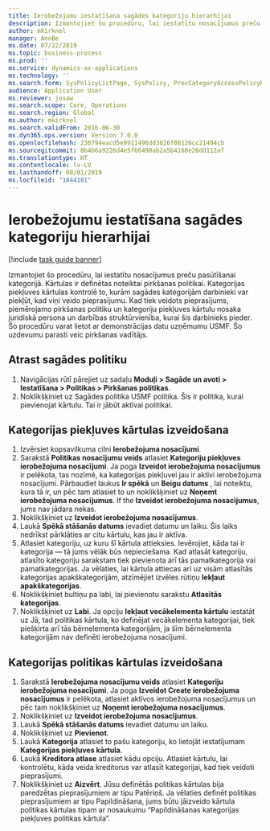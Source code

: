 ```yaml
---
title: Ierobežojumu iestatīšana sagādes kategoriju hierarhijai
description: Izmantojiet šo procedūru, lai iestatītu nosacījumus preču pasūtīšanai kategorijā.
author: mkirknel
manager: AnnBe
ms.date: 07/22/2019
ms.topic: business-process
ms.prod: ''
ms.service: dynamics-ax-applications
ms.technology: ''
ms.search.form: SysPolicyListPage, SysPolicy, ProcCategoryAccessPolicyRule, ProcCategoryPolicyRule, EcoResCategorySingleLookup
audience: Application User
ms.reviewer: josaw
ms.search.scope: Core, Operations
ms.search.region: Global
ms.author: mkirknel
ms.search.validFrom: 2016-06-30
ms.dyn365.ops.version: Version 7.0.0
ms.openlocfilehash: 230794eacd5e9911496dd3826f08126cc21494cb
ms.sourcegitcommit: 8b4b6a9226d4e5f66498ab2a5b4160e26dd112af
ms.translationtype: HT
ms.contentlocale: lv-LV
ms.lasthandoff: 08/01/2019
ms.locfileid: "1844181"
---
```

# <a name="set-up-policies-for-procurement-category-hierarchies"></a>Ierobežojumu iestatīšana sagādes kategoriju hierarhijai

[!include [task guide banner](../../includes/task-guide-banner.md)]

Izmantojiet šo procedūru, lai iestatītu nosacījumus preču pasūtīšanai kategorijā. Kārtulas ir definētas noteiktai pirkšanas politikai. Kategorijas piekļuves kārtulas kontrolē to, kurām sagādes kategorijām darbinieki var piekļūt, kad viņi veido pieprasījumu. Kad tiek veidots pieprasījums, piemērojamo pirkšanas politiku un kategoriju piekļuves kārtulu nosaka juridiskā persona un darbības struktūrvienība, kurai šis darbinieks pieder. Šo procedūru varat lietot ar demonstrācijas datu uzņēmumu USMF. Šo uzdevumu parasti veic pirkšanas vadītājs.


## <a name="find-the-procurement-policy"></a>Atrast sagādes politiku
1. Navigācijas rūtī pārejiet uz sadaļu **Moduļi > Sagāde un avoti > Iestatīšana > Politikas > Pirkšanas politikas**.
2. Noklikšķiniet uz Sagādes politika USMF politika. Šis ir politika, kurai pievienojat kārtulu. Tai ir jābūt aktīvai politikai.  

## <a name="create-a-category-access-rule"></a>Kategorijas piekļuves kārtulas izveidošana
1. Izvērsiet kopsavilkuma cilni **Ierobežojuma nosacījumi**.
2. Sarakstā **Politikas nosacījumu veids** atlasiet **Kategoriju piekļuves ierobežojuma nosacījumi**. Ja poga **Izveidot ierobežojuma nosacījumus** ir pelēkota, tas nozīmē, ka kategorijas piekļuvei jau ir aktīvi ierobežojuma nosacījumi. Pārbaudiet laukus **Ir spēkā** un **Beigu datums** , lai noteiktu, kura tā ir, un pēc tam atlasiet to un noklikšķiniet uz **Noņemt ierobežojuma nosacījumus**. If the **Izveidot ierobežojuma nosacījumus**, jums nav jādara nekas.  
3. Noklikšķiniet uz **Izveidot ierobežojuma nosacījumus**.
4. Laukā **Spēkā stāšanās datums** ievadiet datumu un laiku. Šis laiks nedrīkst pārklāties ar citu kārtulu, kas jau ir aktīva.  
5. Atlasiet kategoriju, uz kuru šī kārtula attieksies. Ievērojiet, kāda tai ir kategorija — tā jums vēlāk būs nepieciešama. Kad atlasāt kategoriju, atlasīto kategoriju sarakstam tiek pievienota arī tās pamatkategorija vai pamatkategorijas. Ja vēlaties, lai kārtula attiecas arī uz visām atlasītās kategorijas apakškategorijām, atzīmējiet izvēles rūtiņu **Iekļaut apakškategorijas**.
6. Noklikšķiniet bultiņu pa labi, lai pievienotu sarakstu **Atlasītās kategorijas**.  
4. Noklikšķiniet uz **Labi**. Ja opciju **Iekļaut vecākelementa kārtulu** iestatāt uz Jā, tad politikas kārtula, ko definējat vecākelementa kategorijai, tiek piešķirta arī tās bērnelementa kategorijām, ja šīm bērnelementa kategorijām nav definēti ierobežojuma nosacījumi.

## <a name="create-a-category-policy-rule"></a>Kategorijas politikas kārtulas izveidošana
1. Sarakstā **Ierobežojuma nosacījumu veids** atlasiet **Kategoriju ierobežojuma nosacījumi**. Ja poga **Izveidot Create ierobežojuma nosacījumus** ir pelēkota, atlasiet aktīvos ierobežojuma nosacījumus un pēc tam noklikšķiniet uz **Noņemt ierobežojuma nosacījumus**.  
2. Noklikšķiniet uz **Izveidot ierobežojuma nosacījumus**.
3. Laukā **Spēkā stāšanās datums** ievadiet datumu un laiku.
4. Noklikšķiniet uz **Pievienot**.
5. Laukā **Kategorija** atlasiet to pašu kategoriju, ko lietojāt iestatījumam **Kategorijas piekļuves kārtula**.
6. Laukā **Kreditora atlase** atlasiet kādu opciju. Atlasiet kārtulu, lai kontrolētu, kāda veida kreditorus var atlasīt kategorijai, kad tiek veidoti pieprasījumi.  
7. Noklikšķiniet uz **Aizvērt**. Jūsu definētās politikas kārtulas bija paredzētas pieprasījumiem ar tipu Patēriņš. Ja vēlaties definēt politikas pieprasījumiem ar tipu Papildināšana, jums būtu jāizveido kārtula politikas kārtulas tipam ar nosaukumu “Papildināšanas kategorijas piekļuves politikas kārtula”.  

